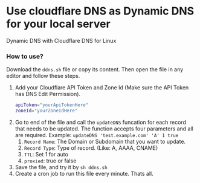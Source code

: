 # Use cloudflare DNS as Dynamic DNS for your local server
Dynamic DNS with Cloudflare DNS for Linux

### How to use?
Download the `ddns.sh` file or copy its content. Then open the file in any editor and follow these steps.
1. Add your Cloudflare API Token and Zone Id (Make sure the API Token has DNS Edit Permission).
	```bash
    apiToken="yourApiTokenHere"
    zoneId="yourZoneIdHere"
2. Go to end of the file and call the `updateDNS` funcation for each record that needs to be updated. The function accepts four parameters and all are required. Example: `updateDNS 'test.example.com' 'A' 1 true`
	1. `Record Name`: The Domain or Subdomain that you want to update.
	2. `Record Type`: Type of record. (Like: A, AAAA, CNAME)
	3. `TTL`: Set 1 for auto
	4. `proxied`: true or false
3. Save the file, and try it by `sh ddns.sh`
4. Create a cron job to run this file every minute. Thats all.
